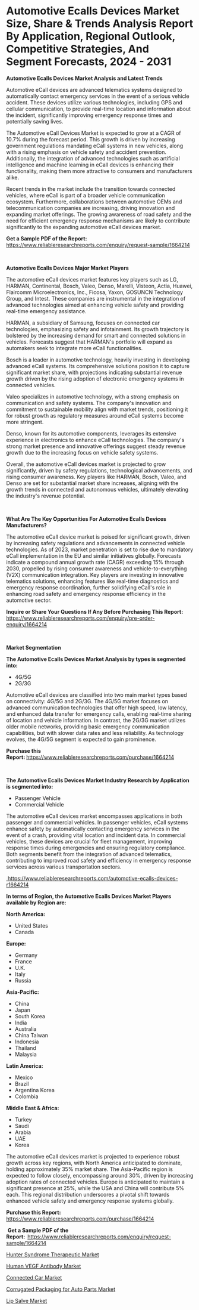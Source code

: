 <p><h1>Automotive Ecalls Devices Market Size, Share & Trends Analysis Report By Application, Regional Outlook, Competitive Strategies, And Segment Forecasts, 2024 - 2031</h1></p><p><strong>Automotive Ecalls Devices Market Analysis and Latest Trends</strong></p>
<p><p>Automotive eCall devices are advanced telematics systems designed to automatically contact emergency services in the event of a serious vehicle accident. These devices utilize various technologies, including GPS and cellular communication, to provide real-time location and information about the incident, significantly improving emergency response times and potentially saving lives.</p><p>The Automotive eCall Devices Market is expected to grow at a CAGR of 10.7% during the forecast period. This growth is driven by increasing government regulations mandating eCall systems in new vehicles, along with a rising emphasis on vehicle safety and accident prevention. Additionally, the integration of advanced technologies such as artificial intelligence and machine learning in eCall devices is enhancing their functionality, making them more attractive to consumers and manufacturers alike.</p><p>Recent trends in the market include the transition towards connected vehicles, where eCall is part of a broader vehicle communication ecosystem. Furthermore, collaborations between automotive OEMs and telecommunication companies are increasing, driving innovation and expanding market offerings. The growing awareness of road safety and the need for efficient emergency response mechanisms are likely to contribute significantly to the expanding automotive eCall devices market.</p></p>
<p><strong>Get a Sample PDF of the Report:&nbsp;</strong> <a href="https://www.reliableresearchreports.com/enquiry/request-sample/1664214?utm_campaign=1289&utm_medium=2&utm_source=Github&utm_content=ia&utm_term=03102024&utm_id=automotive-ecalls-devices">https://www.reliableresearchreports.com/enquiry/request-sample/1664214</a></p>
<p>&nbsp;</p>
<p><strong>Automotive Ecalls Devices Major Market Players</strong></p>
<p><p>The automotive eCall devices market features key players such as LG, HARMAN, Continental, Bosch, Valeo, Denso, Marelli, Visteon, Actia, Huawei, Flaircomm Microelectronics, Inc., Ficosa, Yaxon, GOSUNCN Technology Group, and Intest. These companies are instrumental in the integration of advanced technologies aimed at enhancing vehicle safety and providing real-time emergency assistance.</p><p>HARMAN, a subsidiary of Samsung, focuses on connected car technologies, emphasizing safety and infotainment. Its growth trajectory is bolstered by the increasing demand for smart and connected solutions in vehicles. Forecasts suggest that HARMAN's portfolio will expand as automakers seek to integrate more eCall functionalities.</p><p>Bosch is a leader in automotive technology, heavily investing in developing advanced eCall systems. Its comprehensive solutions position it to capture significant market share, with projections indicating substantial revenue growth driven by the rising adoption of electronic emergency systems in connected vehicles.</p><p>Valeo specializes in automotive technology, with a strong emphasis on communication and safety systems. The company's innovation and commitment to sustainable mobility align with market trends, positioning it for robust growth as regulatory measures around eCall systems become more stringent.</p><p>Denso, known for its automotive components, leverages its extensive experience in electronics to enhance eCall technologies. The company's strong market presence and innovative offerings suggest steady revenue growth due to the increasing focus on vehicle safety systems.</p><p>Overall, the automotive eCall devices market is projected to grow significantly, driven by safety regulations, technological advancements, and rising consumer awareness. Key players like HARMAN, Bosch, Valeo, and Denso are set for substantial market share increases, aligning with the growth trends in connected and autonomous vehicles, ultimately elevating the industry's revenue potential.</p></p>
<p>&nbsp;</p>
<p><strong>What Are The Key Opportunities For Automotive Ecalls Devices Manufacturers?</strong></p>
<p><p>The automotive eCall device market is poised for significant growth, driven by increasing safety regulations and advancements in connected vehicle technologies. As of 2023, market penetration is set to rise due to mandatory eCall implementation in the EU and similar initiatives globally. Forecasts indicate a compound annual growth rate (CAGR) exceeding 15% through 2030, propelled by rising consumer awareness and vehicle-to-everything (V2X) communication integration. Key players are investing in innovative telematics solutions, enhancing features like real-time diagnostics and emergency response coordination, further solidifying eCall's role in enhancing road safety and emergency response efficiency in the automotive sector.</p></p>
<p><strong>Inquire or Share Your Questions If Any Before Purchasing This Report:</strong> <a href="https://www.reliableresearchreports.com/enquiry/pre-order-enquiry/1664214?utm_campaign=1289&utm_medium=2&utm_source=Github&utm_content=ia&utm_term=03102024&utm_id=automotive-ecalls-devices">https://www.reliableresearchreports.com/enquiry/pre-order-enquiry/1664214</a></p>
<p>&nbsp;</p>
<p><strong>Market Segmentation</strong></p>
<p><strong>The Automotive Ecalls Devices Market Analysis by types is segmented into:</strong></p>
<p><ul><li>4G/5G</li><li>2G/3G</li></ul></p>
<p><p>Automotive eCall devices are classified into two main market types based on connectivity: 4G/5G and 2G/3G. The 4G/5G market focuses on advanced communication technologies that offer high speed, low latency, and enhanced data transfer for emergency calls, enabling real-time sharing of location and vehicle information. In contrast, the 2G/3G market utilizes older mobile networks, providing basic emergency communication capabilities, but with slower data rates and less reliability. As technology evolves, the 4G/5G segment is expected to gain prominence.</p></p>
<p><strong>Purchase this Report:&nbsp;</strong><a href="https://www.reliableresearchreports.com/purchase/1664214?utm_campaign=1289&utm_medium=2&utm_source=Github&utm_content=ia&utm_term=03102024&utm_id=automotive-ecalls-devices">https://www.reliableresearchreports.com/purchase/1664214</a></p>
<p>&nbsp;</p>
<p><strong>The Automotive Ecalls Devices Market Industry Research by Application is segmented into:</strong></p>
<p><ul><li>Passenger Vehicle</li><li>Commercial Vehicle</li></ul></p>
<p><p>The automotive eCall devices market encompasses applications in both passenger and commercial vehicles. In passenger vehicles, eCall systems enhance safety by automatically contacting emergency services in the event of a crash, providing vital location and incident data. In commercial vehicles, these devices are crucial for fleet management, improving response times during emergencies and ensuring regulatory compliance. Both segments benefit from the integration of advanced telematics, contributing to improved road safety and efficiency in emergency response services across various transportation sectors.</p></p>
<p><a href="https://www.reliableresearchreports.com/automotive-ecalls-devices-r1664214?utm_campaign=1289&utm_medium=2&utm_source=Github&utm_content=ia&utm_term=03102024&utm_id=automotive-ecalls-devices">&nbsp;https://www.reliableresearchreports.com/automotive-ecalls-devices-r1664214</a></p>
<p><strong>In terms of Region, the Automotive Ecalls Devices Market Players available by Region are:</strong></p>
<p>
    <p> <strong> North America: </strong>
        <ul>
            <li>United States</li>
            <li>Canada</li>
        </ul>
        </p> 
    <p> <strong> Europe: </strong>
        <ul>
            <li>Germany</li>
            <li>France</li>
            <li>U.K.</li>
            <li>Italy</li>
            <li>Russia</li>
        </ul>
        </p> 
    <p> <strong> Asia-Pacific: </strong>
        <ul>
            <li>China</li>
            <li>Japan</li>
            <li>South Korea</li>
            <li>India</li>
            <li>Australia</li>
            <li>China Taiwan</li>
            <li>Indonesia</li>
            <li>Thailand</li>
            <li>Malaysia</li>
        </ul>
        </p> 
    <p> <strong> Latin America: </strong>
        <ul>
            <li>Mexico</li>
            <li>Brazil</li>
            <li>Argentina Korea</li>
            <li>Colombia</li>
        </ul>
        </p> 
    <p> <strong> Middle East & Africa: </strong>
        <ul>
            <li>Turkey</li>
            <li>Saudi</li>
            <li>Arabia</li>
            <li>UAE</li>
            <li>Korea</li>
        </ul>
    </p>
    </p>
<p><p>The automotive eCall devices market is projected to experience robust growth across key regions, with North America anticipated to dominate, holding approximately 35% market share. The Asia-Pacific region is expected to follow closely, encompassing around 30%, driven by increasing adoption rates of connected vehicles. Europe is anticipated to maintain a significant presence at 25%, while the USA and China will contribute 5% each. This regional distribution underscores a pivotal shift towards enhanced vehicle safety and emergency response systems globally.</p></p>
<p><strong>Purchase this Report: </strong><a href="https://www.reliableresearchreports.com/purchase/1664214?utm_campaign=1289&utm_medium=2&utm_source=Github&utm_content=ia&utm_term=03102024&utm_id=automotive-ecalls-devices">https://www.reliableresearchreports.com/purchase/1664214</a></p>
<p>&nbsp;<strong>Get a Sample PDF of the Report:&nbsp;&nbsp;</strong><a href="https://www.reliableresearchreports.com/enquiry/request-sample/1664214?utm_campaign=1289&utm_medium=2&utm_source=Github&utm_content=ia&utm_term=03102024&utm_id=automotive-ecalls-devices">https://www.reliableresearchreports.com/enquiry/request-sample/1664214</a></p>
<p><strong></strong></p>
<p><p><a href="https://issuu.com/reportprime-2/docs/hunter-syndrome-therapeutic-market-_1dd24ba09772ef?utm_campaign=1289&utm_medium=2&utm_source=Github&utm_content=ia&utm_term=03102024&utm_id=automotive-ecalls-devices">Hunter Syndrome Therapeutic Market</a></p><p><a href="https://issuu.com/reportprime-2/docs/human-vegf-antibody-market-size-203_bb05b3557b7fb5?utm_campaign=1289&utm_medium=2&utm_source=Github&utm_content=ia&utm_term=03102024&utm_id=automotive-ecalls-devices">Human VEGF Antibody Market</a></p><p><a href="https://www.linkedin.com/pulse/connected-car-market-industry-landscape-growth-trajectories-k8vme?trackingId=kCWVN%2FvPRu6qMIf%2F1o8jFw%3D%3D&utm_campaign=1289&utm_medium=2&utm_source=Github&utm_content=ia&utm_term=03102024&utm_id=automotive-ecalls-devices">Connected Car Market</a></p><p><a href="https://github.com/globismark/Market-Research-Report-List-5/blob/main/corrugated-packaging-for-auto-parts-market.md?utm_campaign=1289&utm_medium=2&utm_source=Github&utm_content=ia&utm_term=03102024&utm_id=automotive-ecalls-devices">Corrugated Packaging for Auto Parts Market</a></p><p><a href="https://www.linkedin.com/pulse/what-emerging-market-trends-lip-salve-detailed-overview-ewy2f?utm_campaign=1289&utm_medium=2&utm_source=Github&utm_content=ia&utm_term=03102024&utm_id=automotive-ecalls-devices">Lip Salve Market</a></p></p>